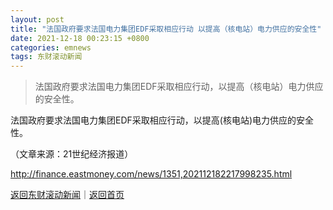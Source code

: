 ```yaml
---
layout: post
title: "法国政府要求法国电力集团EDF采取相应行动 以提高（核电站）电力供应的安全性"
date: 2021-12-18 00:23:15 +0800
categories: emnews
tags: 东财滚动新闻
---
```

> 法国政府要求法国电力集团EDF采取相应行动，以提高（核电站）电力供应的安全性。

<p>法国政府要求法国电力集团EDF采取相应行动，以提高(核电站)电力供应的安全性。</p><p class="em_media">（文章来源：21世纪经济报道）</p>

<http://finance.eastmoney.com/news/1351,202112182217998235.html>

[返回东财滚动新闻](//finews.withounder.com/emnews/)｜[返回首页](//finews.withounder.com/)